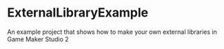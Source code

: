 # ExternalLibraryExample
An example project that shows how to make your own external libraries in Game Maker Studio 2
